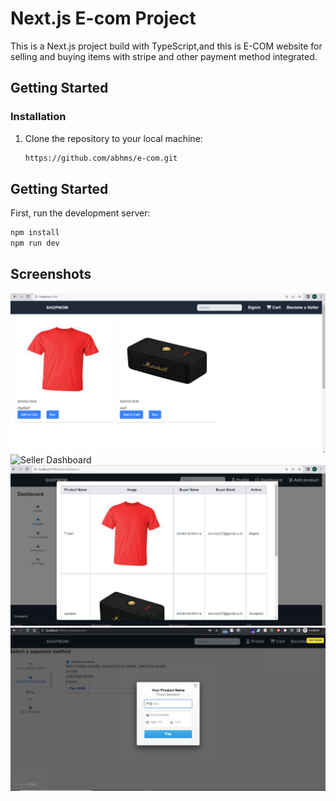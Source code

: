 # Next.js E-com Project

This is a Next.js project build with TypeScript,and this is E-COM website for selling and buying items with stripe and other payment method integrated.

## Getting Started


### Installation

1. Clone the repository to your local machine:

   ```bash
   https://github.com/abhms/e-com.git

## Getting Started

First, run the development server:

```bash
npm install
npm run dev
```
## Screenshots
![Seller](image.png)
![Seller Dashboard](e-com\image-1.png)
![Seller Order](image-2.png)
![Buyer Payment](image-3.png)